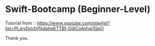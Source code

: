# Swift-Bootcamp (Beginner-Level)

Tutorial from :: https://www.youtube.com/playlist?list=PLwvDm4VfkdphqETTBf-DdjCoAvhai1QpO

Thank you.
